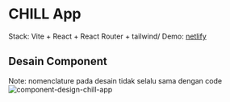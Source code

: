 # CHILL App

Stack: Vite + React + React Router + tailwind/
Demo: [netlify](https://comfy-praline-f1ac44.netlify.app/)

## Desain Component
Note: nomenclature pada desain tidak selalu sama dengan code
![component-design-chill-app](https://github.com/user-attachments/assets/99eeb7dc-5b7f-4254-ab5b-eab5bd1826e2)
